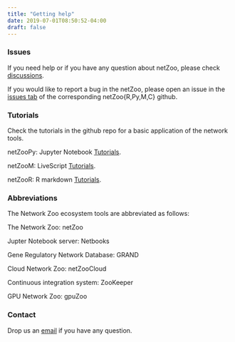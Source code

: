 ```yaml
---
title: "Getting help"
date: 2019-07-01T08:50:52-04:00
draft: false
---
```


### Issues

If you need help or if you have any question about netZoo, please check [discussions](https://github.com/netZoo/netZooR/discussions).

If you would like to report a bug in the netZoo, please open an issue in the [issues tab](https://github.com/netZoo/netZooM/issues) of the corresponding netZoo{R,Py,M,C} github.

### Tutorials

Check the tutorials in the github repo for a basic application of the network tools.

netZooPy: Jupyter Notebook [Tutorials](https://netzoopy.readthedocs.io/en/latest/tutos/index.html).

netZooM: LiveScript [Tutorials](https://netzoom.readthedocs.io/en/latest/tutos/index.html).

netZooR: R markdown [Tutorials](https://github.com/netZoo/netZooR/tree/master/vignettes).

### Abbreviations

The Network Zoo ecosystem tools are abbreviated as follows:

The Network Zoo: netZoo

Jupter Notebook server: Netbooks

Gene Regulatory Network Database: GRAND

Cloud Network Zoo: netZooCloud

Continuous integration system: ZooKeeper

GPU Network Zoo: gpuZoo

### Contact
Drop us an [email](mailto:benguebila@hsph.harvard.edu) if you have any question.
